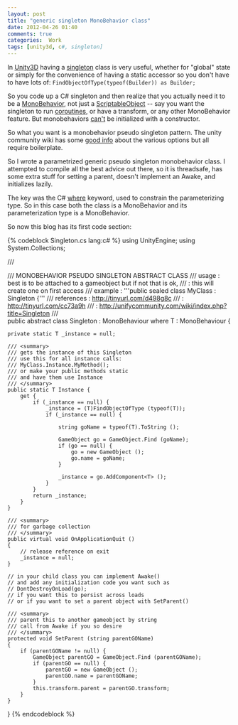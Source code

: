 ```yaml
---
layout: post
title: "generic singleton MonoBehavior class"
date: 2012-04-26 01:40
comments: true
categories:  Work
tags: [unity3d, c#, singleton]
---
```


In [Unity3D](http://www.unity3d.com) having a [singleton](http://en.wikipedia.org/wiki/Singleton_pattern) class is very useful, whether for "global" state or simply for the convenience of having a static accessor so you don't have to have lots of: <code>FindObjectOfType(typeof(Builder)) as Builder;</code>

So you code up a C# singleton and then realize that you actually need it to be a [MonoBehavior](http://unity3d.com/support/documentation/ScriptReference/MonoBehaviour.html), not just a [ScriptableObject](http://unity3d.com/support/documentation/ScriptReference/ScriptableObject.html) -- say you want the singleton to run [coroutines](http://unity3d.com/support/documentation/ScriptReference/index.Coroutines_26_Yield.html), or have a transform, or any other MonoBehavior feature.  But monobehaviors [can't](http://unity3d.com/support/documentation/ScriptReference/MonoBehaviour.Awake.html) be initialized with a constructor. 

So what you want is a monobehavior pseudo singleton pattern.  The unity community wiki has some [good info](http://unifycommunity.com/wiki/index.php?title=Singleton)
 about the various options but all require boilerplate. 

So I wrote a parametrized generic pseudo singleton monobehavior class.  I attempted to compile all the best advice out there, so it is threadsafe, has some extra stuff for setting a parent, doesn't implement an Awake, and initializes lazily.

<!--more--> 

The key was the C# [where](http://msdn.microsoft.com/en-us/library/d5x73970.aspx) keyword, used to constrain the parameterizing type. So in this case both the class is a MonoBehavior and its parameterization type is a MonoBehavior.

So now this blog has its first code section: 

{% codeblock Singleton.cs lang:c# %}
using UnityEngine;
using System.Collections;

/// <summary>
/// MONOBEHAVIOR PSEUDO SINGLETON ABSTRACT CLASS
/// usage	: best is to be attached to a gameobject but if not that is ok,
/// 		: this will create one on first access
/// example	: '''public sealed class MyClass : Singleton<MyClass> {'''
/// references	: http://tinyurl.com/d498g8c
/// 		: http://tinyurl.com/cc73a9h
/// 		: http://unifycommunity.com/wiki/index.php?title=Singleton
/// </summary>
public abstract class Singleton<T> : MonoBehaviour where T : MonoBehaviour
{

	private static T _instance = null;
			
	/// <summary>
	/// gets the instance of this Singleton
	/// use this for all instance calls:
	/// MyClass.Instance.MyMethod();
	/// or make your public methods static
	/// and have them use Instance
	/// </summary>
	public static T Instance {
		get {
			if (_instance == null) {
				_instance = (T)FindObjectOfType (typeof(T));
				if (_instance == null) {
					
					string goName = typeof(T).ToString ();			
					
					GameObject go = GameObject.Find (goName);
					if (go == null) {
						go = new GameObject ();
						go.name = goName;
					}
					
					_instance = go.AddComponent<T> ();					
				}
			}
			return _instance;
		}
	}
	
	/// <summary>
	/// for garbage collection
	/// </summary>
	public virtual void OnApplicationQuit ()
	{
		// release reference on exit
		_instance = null;
	}
	
	// in your child class you can implement Awake()
	// and add any initialization code you want such as
	// DontDestroyOnLoad(go);
	// if you want this to persist across loads
	// or if you want to set a parent object with SetParent()
	
	/// <summary>
	/// parent this to another gameobject by string
	/// call from Awake if you so desire
	/// </summary>
	protected void SetParent (string parentGOName)
	{
		if (parentGOName != null) {
			GameObject parentGO = GameObject.Find (parentGOName);
			if (parentGO == null) {
				parentGO = new GameObject ();
				parentGO.name = parentGOName;
			}
			this.transform.parent = parentGO.transform;
		}
	}
}
{% endcodeblock %}
